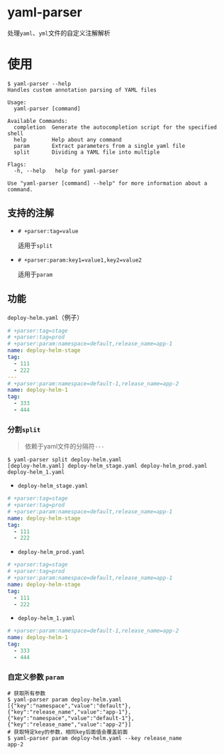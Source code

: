 # yaml-parser
处理`yaml`、`yml`文件的自定义注解解析

# 使用

```shell
$ yaml-parser --help
Handles custom annotation parsing of YAML files

Usage:
  yaml-parser [command]

Available Commands:
  completion  Generate the autocompletion script for the specified shell
  help        Help about any command
  param       Extract parameters from a single yaml file
  split       Dividing a YAML file into multiple

Flags:
  -h, --help   help for yaml-parser

Use "yaml-parser [command] --help" for more information about a command.

```

## 支持的注解
- `# +parser:tag=value`

  适用于`split`
- `# +parser:param:key1=value1,key2=value2`

  适用于`param`
## 功能
`deploy-helm.yaml`（例子）
```yaml
# +parser:tag=stage
# +parser:tag=prod
# +parser:param:namespace=default,release_name=app-1
name: deploy-helm-stage
tag:
  - 111
  - 222
---
# +parser:param:namespace=default-1,release_name=app-2
name: deploy-helm-1
tag:
  - 333
  - 444
```
### 分割`split`
> 依赖于yaml文件的分隔符`---`
```shell
$ yaml-parser split deploy-helm.yaml
[deploy-helm.yaml] deploy-helm_stage.yaml deploy-helm_prod.yaml deploy-helm_1.yaml
```
- `deploy-helm_stage.yaml`
```yaml
# +parser:tag=stage
# +parser:tag=prod
# +parser:param:namespace=default,release_name=app-1
name: deploy-helm-stage
tag:
  - 111
  - 222
```
- `deploy-helm_prod.yaml`
```yaml
# +parser:tag=stage
# +parser:tag=prod
# +parser:param:namespace=default,release_name=app-1
name: deploy-helm-stage
tag:
  - 111
  - 222
```
- `deploy-helm_1.yaml`
```yaml
# +parser:param:namespace=default-1,release_name=app-2
name: deploy-helm-1
tag:
  - 333
  - 444
```

### 自定义参数 `param`
```shell
# 获取所有参数
$ yaml-parser param deploy-helm.yaml
[{"key":"namespace","value":"default"},{"key":"release_name","value":"app-1"},{"key":"namespace","value":"default-1"},{"key":"release_name","value":"app-2"}]
# 获取特定key的参数，相同key后面值会覆盖前面
$ yaml-parser param deploy-helm.yaml --key release_name
app-2
```
